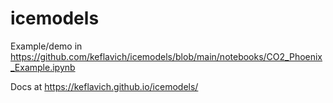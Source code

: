 # icemodels

Example/demo in https://github.com/keflavich/icemodels/blob/main/notebooks/CO2_Phoenix_Example.ipynb


Docs at https://keflavich.github.io/icemodels/
